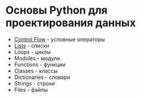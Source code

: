# Основы Python для проектирования данных

- [Control Flow](./Control%20Flow.ipynb) - условные операторы
- [Lists](./Lists.ipynb) - списки
- Loops - циклы
- Modules - модули
- Functions - функции
- Classes - классы
- Dictionaries - словари
- Strings - строки
- Files - файлы